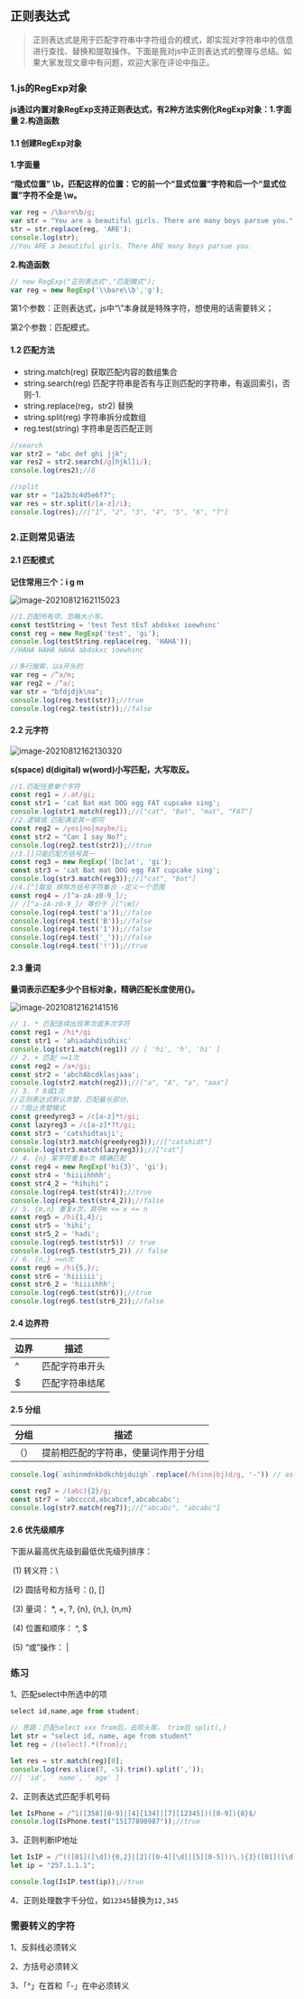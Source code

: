 ## 正则表达式

>   正则表达式是用于匹配字符串中字符组合的模式，即实现对字符串中的信息进行查找、替换和提取操作。下面是我对js中正则表达式的整理与总结。如果大家发现文章中有问题，欢迎大家在评论中指正。

### 1.js的RegExp对象

**js通过内置对象RegExp支持正则表达式，有2种方法实例化RegExp对象：1.字面量 2.构造函数**

#### 1.1 创建RegExp对象

**1.字面量**

**“隐式位置” \b，匹配这样的位置：它的前一个“显式位置”字符和后一个“显式位置”字符不全是 \w。**

```js
var reg = /\bare\b/g;
var str = "You are a beautiful girls. There are many boys parsue you.";
str = str.replace(reg, 'ARE');
console.log(str);
//You ARE a beautiful girls. There ARE many boys parsue you.
```

**2.构造函数**

```js
// new RegExp("正则表达式","匹配模式");
var reg = new RegExp('\\bare\\b','g');
```

第1个参数：正则表达式，js中“\”本身就是特殊字符，想使用的话需要转义；

第2个参数：匹配模式。

#### 1.2 匹配方法

- string.match(reg) 获取匹配内容的数组集合
- string.search(reg) 匹配字符串是否有与正则匹配的字符串，有返回索引，否则-1.
- string.replace(reg，str2) 替换
- string.split(reg) 字符串拆分成数组
- reg.test(string) 字符串是否匹配正则

```js
//search
var str2 = "abc def ghi jjk";
var res2 = str2.search(/g[hjkl]i/);
console.log(res2);//8

//split
var str = "1a2b3c4d5e6f7";
var res = str.split(/[a-z]/i);
console.log(res);//["1", "2", "3", "4", "5", "6", "7"]
```

### 2.正则常见语法

#### 2.1 匹配模式

**记住常用三个：i g m**

![image-20210812162115023](http://ruoruochen-img-bed.oss-cn-beijing.aliyuncs.com/img/image-20210812162115023.png)



```js
//1.匹配所有项，忽略大小写。
const testString = 'test Test tEsT abdskxc ioewhsnc'
const reg = new RegExp('test', 'gi');
console.log(testString.replace(reg, 'HAHA'));
//HAHA HAHA HAHA abdskxc ioewhsnc
```

```js
//多行搜索，以a开头的
var reg = /^a/m;
var reg2 = /^a/;
var str = "bfdjdjk\na";
console.log(reg.test(str));//true
console.log(reg2.test(str));//false
```

#### 2.2 元字符

![image-20210812162130320](http://ruoruochen-img-bed.oss-cn-beijing.aliyuncs.com/img/image-20210812162130320.png)

**s(space) d(digital) w(word)小写匹配，大写取反。**

```js
//1.匹配任意单个字符
const reg1 = /.at/gi;
const str1 = 'cat Bat mat DOG egg FAT cupcake sing';
console.log(str1.match(reg1));//["cat", "Bat", "mat", "FAT"]
//2.逻辑或 匹配满足其一即可
const reg2 = /yes|no|maybe/i;
const str2 = "Can I say No?";
console.log(reg2.test(str2));//true
//3.[]只能匹配方括号其一
const reg3 = new RegExp('[bc]at', 'gi');
const str3 = 'cat Bat mat DOG egg FAT cupcake sing';
console.log(str3.match(reg3));//["cat", "Bat"]
//4.[^]取反 排除方括号字符集合 -定义一个范围
const reg4 = /[^a-zA-z0-9_]/;
// /[^a-zA-z0-9_]/ 等价于 /[^\W]/
console.log(reg4.test('a'));//false
console.log(reg4.test('B'));//false
console.log(reg4.test('1'));//false
console.log(reg4.test('_'));//false
console.log(reg4.test('!'));//true
```

#### 2.3 量词

**量词表示匹配多少个目标对象，精确匹配长度使用{}。**

![image-20210812162141516](http://ruoruochen-img-bed.oss-cn-beijing.aliyuncs.com/img/image-20210812162141516.png)

```js
// 1. * 匹配连续出现零次或多次字符
const reg1 = /hi*/gi
const str1 = 'ahiadahdisdhixc'
console.log(str1.match(reg1)) // [ 'hi', 'h', 'hi' ]
// 2. + 匹配 >=1次
const reg2 = /a+/gi;
const str2 = 'abchAbcdklasjaaa';
console.log(str2.match(reg2));//["a", "A", "a", "aaa"]
// 3. ? 0或1次
//正则表达式默认贪婪，匹配最长部分。
//？阻止贪婪模式
const greedyreg3 = /c[a-z]*t/gi;
const lazyreg3 = /c[a-z]*?t/gi;
const str3 = 'catshidtasji';
console.log(str3.match(greedyreg3));//["catshidt"]
console.log(str3.match(lazyreg3));//["cat"]
// 4. {n} 某字符重复n次 精确匹配
const reg4 = new RegExp('hi{3}', 'gi');
const str4 = 'hiiiihhhh';
const str4_2 = "hihihi"；
console.log(reg4.test(str4));//true
console.log(reg4.test(str4_2));//false
// 5. {m,n} 重复x次，其中m <= x <= n
const reg5 = /hi{1,4}/;
const str5 = 'hihi';
const str5_2 = 'hadi';
console.log(reg5.test(str5)) // true
console.log(reg5.test(str5_2)) // false
// 6. {n,} >=n次
const reg6 = /hi{5,}/;
const str6 = 'hiiiiii';
const str6_2 = 'hiiiihhh';
console.log(reg6.test(str6));//true
console.log(reg6.test(str6_2));//false
```

#### 2.4 边界符

| 边界 | 描述           |
| ---- | -------------- |
| ^    | 匹配字符串开头 |
| $    | 匹配字符串结尾 |

#### 2.5 分组

| 分组 | 描述                                 |
| ---- | ------------------------------------ |
| （） | 提前相匹配的字符串，使量词作用于分组 |

```js
console.log(`ashinmdnkbdkchbjduigh`.replace(/h(inm|bj)d/g, '-')) // as-nkbdkc-uigh
```

```js
const reg7 = /(abc){2}/g;
const str7 = 'abccccd,abcabcef,abcabcabc';
console.log(str7.match(reg7));//["abcabc", "abcabc"]
```

#### 2.6 优先级顺序

下面从最高优先级到最低优先级列排序：

​	 (1) 转义符：\

​     (2) 圆括号和方括号：(), []

​     (3) 量词： *, +, ?, {n}, {n,}, {n,m}

​     (4) 位置和顺序： ^, $

​     (5) “或”操作： |

### 练习

1、匹配select中所选中的项

```js
select id,name,age from student;
```

```js
// 思路：匹配select xxx from后，去除头尾， trim后 split(,)
let str = "select id, name, age from student"
let reg = /(select).*(from)/;

let res = str.match(reg)[0];
console.log(res.slice(7, -5).trim().split(','));
//[ 'id', ' name', ' age' ]
```

2、正则表达式匹配手机号码

```js
let IsPhone = /^1([358][0-9]|[4][134]|[7][12345])([0-9]){8}$/
console.log(IsPhone.test("15177890987"));//true
```

3、正则判断IP地址

```js
let IsIP = /^(([01]([\d]){0,2}|[2]([0-4][\d]|[5][0-5]))\.){3}([01]([\d]){0,2}|[2]([0-4][\d]|[5][0-5]))$/;
let ip = "257.1.1.1";

console.log(IsIP.test(ip));//true
```

4、正则处理数字千分位，如`12345`替换为`12,345`

### 需要转义的字符

1、反斜线必须转义

2、方括号必须转义

3、「^」在首和「-」在中必须转义